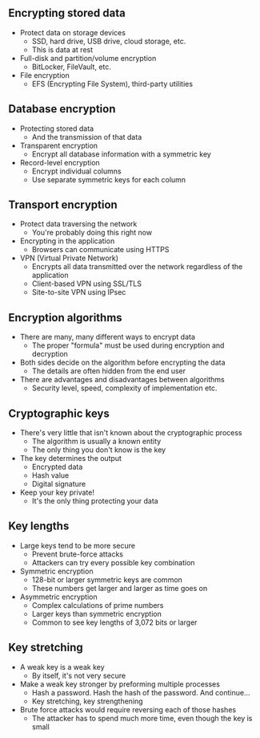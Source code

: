 ## Encrypting stored data
- Protect data on storage devices
	- SSD, hard drive, USB drive, cloud storage, etc.
	- This is data at rest
- Full-disk and partition/volume encryption
	- BitLocker, FileVault, etc.
- File encryption
	- EFS (Encrypting File System), third-party utilities
## Database encryption
- Protecting stored data
	- And the transmission of that data
- Transparent encryption
	- Encrypt all database information with a symmetric key
- Record-level encryption
	- Encrypt individual columns
	- Use separate symmetric keys for each column
## Transport encryption
- Protect data traversing the network
	- You're probably doing this right now
- Encrypting in the application
	- Browsers can communicate using HTTPS
- VPN (Virtual Private Network)
	- Encrypts all data transmitted over the network regardless of the application
	- Client-based VPN using SSL/TLS
	- Site-to-site VPN using IPsec
## Encryption algorithms
- There are many, many different ways to encrypt data
	- The proper "formula" must be used during encryption and decryption
- Both sides decide on the algorithm before encrypting the data
	- The details are often hidden from the end user
- There are advantages and disadvantages between algorithms
	- Security level, speed, complexity of implementation etc.
## Cryptographic keys
- There's very little that isn't known about the cryptographic process
	- The algorithm is usually a known entity
	- The only thing you don't know is the key
- The key determines the output
	- Encrypted data
	- Hash value
	- Digital signature
- Keep your key private!
	- It's the only thing protecting your data
## Key lengths
- Large keys tend to be more secure
	- Prevent brute-force attacks
	- Attackers can try every possible key combination
- Symmetric encryption
	- 128-bit or larger symmetric keys are common
	- These numbers get larger and larger as time goes on
- Asymmetric encryption
	- Complex calculations of prime numbers
	- Larger keys than symmetric encryption
	- Common to see key lengths of 3,072 bits or larger
## Key stretching
- A weak key is a weak key
	- By itself, it's not very secure
- Make a weak key stronger by preforming multiple processes
	- Hash a password. Hash the hash of the password. And continue...
	- Key stretching, key strengthening
- Brute force attacks would require reversing each of those hashes
	- The attacker has to spend much more time, even though the key is small